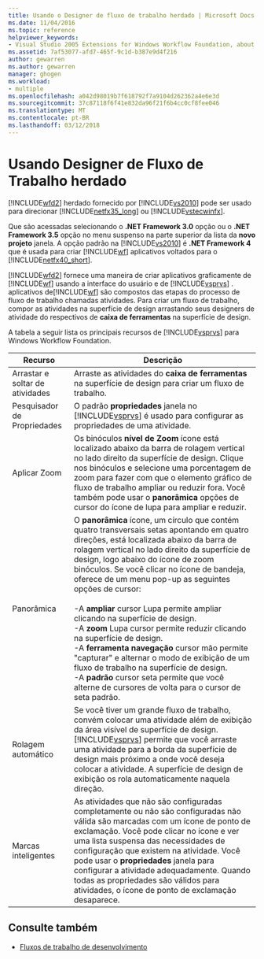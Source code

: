 ```yaml
---
title: Usando o Designer de fluxo de trabalho herdado | Microsoft Docs
ms.date: 11/04/2016
ms.topic: reference
helpviewer_keywords:
- Visual Studio 2005 Extensions for Windows Workflow Foundation, about
ms.assetid: 7af53077-afd7-465f-9c1d-b387e9d4f216
author: gewarren
ms.author: gewarren
manager: ghogen
ms.workload:
- multiple
ms.openlocfilehash: a042d98019b7f618792f7a9104d262362a4e6e3d
ms.sourcegitcommit: 37c87118f6f41e832da96f21f6b4cc0cf8fee046
ms.translationtype: MT
ms.contentlocale: pt-BR
ms.lasthandoff: 03/12/2018
---
```

# <a name="using-the-legacy-workflow-designer"></a>Usando Designer de Fluxo de Trabalho herdado
[!INCLUDE[wfd2](../workflow-designer/includes/wfd2_md.md)] herdado fornecido por [!INCLUDE[vs2010](../misc/includes/vs2010_md.md)] pode ser usado para direcionar [!INCLUDE[netfx35_long](../workflow-designer/includes/netfx35_long_md.md)] ou [!INCLUDE[vstecwinfx](../workflow-designer/includes/vstecwinfx_md.md)].

 Que são acessadas selecionando o **.NET Framework 3.0** opção ou o **.NET Framework 3.5** opção no menu suspenso na parte superior da lista da **novo projeto** janela. A opção padrão na [!INCLUDE[vs2010](../misc/includes/vs2010_md.md)] é **.NET Framework 4** que é usada para criar [!INCLUDE[wf](../workflow-designer/includes/wf_md.md)] aplicativos voltados para o [!INCLUDE[netfx40_short](../workflow-designer/includes/netfx40_short_md.md)].

 [!INCLUDE[wfd2](../workflow-designer/includes/wfd2_md.md)] fornece uma maneira de criar aplicativos graficamente de [!INCLUDE[wf](../workflow-designer/includes/wf_md.md)] usando a interface do usuário e de [!INCLUDE[vsprvs](../code-quality/includes/vsprvs_md.md)] . aplicativos de[!INCLUDE[wf](../workflow-designer/includes/wf_md.md)] são compostos das etapas do processo de fluxo de trabalho chamadas atividades. Para criar um fluxo de trabalho, compor as atividades na superfície de design arrastando seus designers de atividade do respectivos de **caixa de ferramentas** na superfície de design.

 A tabela a seguir lista os principais recursos de [!INCLUDE[vsprvs](../code-quality/includes/vsprvs_md.md)] para Windows Workflow Foundation.

|Recurso|Descrição|
|-------------|-----------------|
|Arrastar e soltar de atividades|Arraste as atividades do **caixa de ferramentas** na superfície de design para criar um fluxo de trabalho.|
|Pesquisador de Propriedades|O padrão **propriedades** janela no [!INCLUDE[vsprvs](../code-quality/includes/vsprvs_md.md)] é usado para configurar as propriedades de uma atividade.|
|Aplicar Zoom|Os binóculos **nível de Zoom** ícone está localizado abaixo da barra de rolagem vertical no lado direito da superfície de design. Clique nos binóculos e selecione uma porcentagem de zoom para fazer com que o elemento gráfico de fluxo de trabalho ampliar ou reduzir fora. Você também pode usar o **panorâmica** opções de cursor do ícone de lupa para ampliar e reduzir.|
|Panorâmica|O **panorâmica** ícone, um círculo que contém quatro transversais setas apontando em quatro direções, está localizada abaixo da barra de rolagem vertical no lado direito da superfície de design, logo abaixo do ícone de zoom binóculos. Se você clicar no ícone de bandeja, oferece de um menu pop-up as seguintes opções de cursor:<br /><br /> -A **ampliar** cursor Lupa permite ampliar clicando na superfície de design.<br />-A **zoom** Lupa cursor permite reduzir clicando na superfície de design.<br />-A **ferramenta navegação** cursor mão permite "capturar" e alternar o modo de exibição de um fluxo de trabalho na superfície de design.<br />-A **padrão** cursor seta permite que você alterne de cursores de volta para o cursor de seta padrão.|
|Rolagem automático|Se você tiver um grande fluxo de trabalho, convém colocar uma atividade além de exibição da área visível de superfície de design. [!INCLUDE[vsprvs](../code-quality/includes/vsprvs_md.md)] permite que você arraste uma atividade para a borda da superfície de design mais próximo a onde você deseja colocar a atividade. A superfície de design de exibição os rola automaticamente naquela direção.|
|Marcas inteligentes|As atividades que não são configuradas completamente ou não são configuradas não válida são marcadas com um ícone de ponto de exclamação. Você pode clicar no ícone e ver uma lista suspensa das necessidades de configuração que existem na atividade. Você pode usar o **propriedades** janela para configurar a atividade adequadamente. Quando todas as propriedades são válidos para atividades, o ícone de ponto de exclamação desaparece.|

## <a name="see-also"></a>Consulte também

- [Fluxos de trabalho de desenvolvimento](http://go.microsoft.com/fwlink?LinkID=65010)
